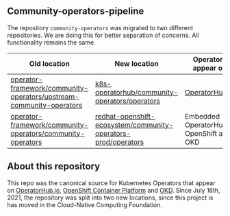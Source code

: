 ## Community-operators-pipeline
 The repository `community-operators` was migrated to two different repositories. We are doing this for better separation of concerns. All functionality remains the same.

|Old location|New location|Operators appear on|
|-------------|-------------|-------------|
|[operator-framework/community-operators/upstream-community-operators](https://github.com/operator-framework/community-operators/tree/master/upstream-community-operators)|[k8s-operatorhub/community-operators/operators](https://github.com/k8s-operatorhub/community-operators/tree/main/operators)|[OperatorHub.io](https://operatorhub.io)
|[operator-framework/community-operators/community-operators](https://github.com/operator-framework/community-operators/tree/master/community-operators)|[redhat-openshift-ecosystem/community-operators-prod/operators](https://github.com/redhat-openshift-ecosystem/community-operators-prod/tree/main/operators)|Embedded OperatorHub in OpenShift and OKD

## About this repository

This repo was the canonical source for Kubernetes Operators that appear on [OperatorHub.io](https://operatorhub.io), [OpenShift Container Platform](https://openshift.com) and [OKD](https://okd.io). Since July 16th, 2021, the repository was split into two new locations, since this project is has moved in the Cloud-Native Computing Foundation.
